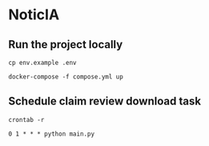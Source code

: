 # NoticIA

## Run the project locally

```shell
cp env.example .env

docker-compose -f compose.yml up
```

## Schedule claim review download task

```shell
crontab -r

0 1 * * * python main.py
```
